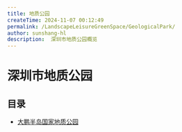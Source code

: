 ```yaml
---
title: 地质公园
createTime: 2024-11-07 00:12:49
permalink: /LandscapeLeisureGreenSpace/GeologicalPark/
author: sunshang-hl
description:  深圳市地质公园概览
---
```


# 深圳市地质公园

## 目录
- [大鹏半岛国家地质公园](./1.大鹏半岛国家地质公园.md)
